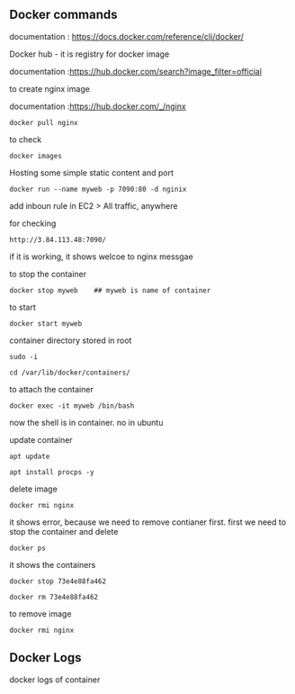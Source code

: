 ## Docker commands

documentation : https://docs.docker.com/reference/cli/docker/

Docker hub - it is registry for docker image

documentation :https://hub.docker.com/search?image_filter=official

to create nginx  image

documentation :https://hub.docker.com/_/nginx

```
docker pull nginx
```

to check 
```
docker images
```

Hosting some simple static content and port
```
docker run --name myweb -p 7090:80 -d nginix
```
add inboun rule in EC2 > All traffic, anywhere

for checking
```
http://3.84.113.48:7090/
```
if it is working, it shows welcoe to nginx messgae

to stop the container
```
docker stop myweb    ## myweb is name of container
```

to start
```
docker start myweb
```

container directory stored in root
```
sudo -i
```

```
cd /var/lib/docker/containers/
```

to attach the container 
```
docker exec -it myweb /bin/bash
```
now the shell is in container. no in ubuntu

update container
```
apt update
```

```
apt install procps -y
```

delete image
```
docker rmi nginx
```
it shows error, because we need to remove contianer first. first we need to stop the container and delete

```
docker ps
```
it shows the containers

```
docker stop 73e4e88fa462
```

```
docker rm 73e4e88fa462
```
to remove image
```
docker rmi nginx
```

## Docker Logs
docker logs of container





